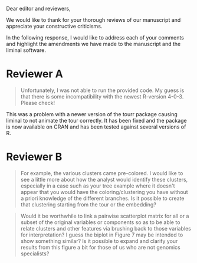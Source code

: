 Dear editor and reviewers,

We would like to thank for your thorough reviews of our manuscript and
appreciate your constructive criticisms.

In the following response, I would like to address each of your comments
and highlight the amendments we have made to the manuscript and the liminal software.

# Reviewer A

> Unfortunately, I was not able to run the provided code. My guess is that there is some incompatibility with the newest R-version 4-0-3. Please check!

This was a problem with a newer version of the tourr package causing liminal
to not animate the tour correctly. It has been fixed and the package is now 
available on CRAN and has been tested against several versions of R.



# Reviewer B

> For example, the various clusters came pre-colored.  I would like to see a little more about how the analyst would identify these clusters, especially in a case such as your tree example where it doesn't appear that you would have the coloring/clustering you have without a priori knowledge of the different branches.  Is it possible to create that clustering starting from the tour or the embedding?


> Would it be worthwhile to link a pairwise scatterplot matrix for all or a subset of the original variables or components so as to be able to relate clusters and other features via brushing back to those variables for interpretation?  I guess the biplot in Figure 7 may be intended to show something similar?  Is it possible to expand and clarify your results from this figure a bit for those of us who are not genomics specialists?



